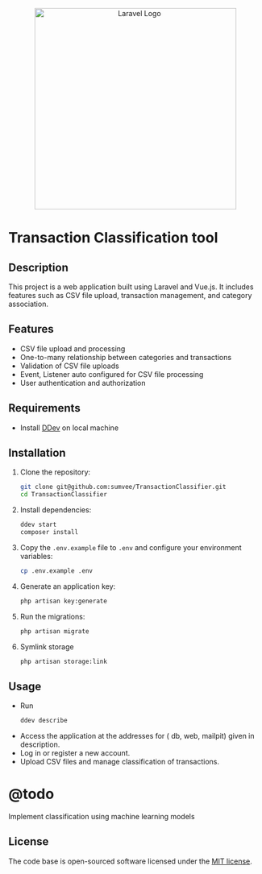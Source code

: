 <p align="center"><a href="https://laravel.com" target="_blank"><img src="https://raw.githubusercontent.com/laravel/art/master/logo-lockup/5%20SVG/2%20CMYK/1%20Full%20Color/laravel-logolockup-cmyk-red.svg" width="400" alt="Laravel Logo"></a></p>


# Transaction Classification tool

## Description

This project is a web application built using Laravel and Vue.js. It includes features such as CSV file upload, transaction management, and category association.

## Features

- CSV file upload and processing
- One-to-many relationship between categories and transactions
- Validation of CSV file uploads
- Event, Listener auto configured for CSV file processing
- User authentication and authorization

## Requirements
  - Install [DDev](https://ddev.readthedocs.io/en/stable/users/install/ddev-installation/) on local machine

## Installation

1. Clone the repository:
    ```sh
    git clone git@github.com:sumvee/TransactionClassifier.git
    cd TransactionClassifier
    ```

2. Install dependencies:
    ```sh
    ddev start
    composer install
    ```

3. Copy the `.env.example` file to `.env` and configure your environment variables:
    ```sh
    cp .env.example .env
    ```

4. Generate an application key:
    ```sh
    php artisan key:generate
    ```

5. Run the migrations:
    ```sh
    php artisan migrate
    ```
   
6. Symlink storage
    ```sh
    php artisan storage:link
    ```



## Usage

- Run 
    ```sh
    ddev describe
    ```
- Access the application at the addresses for ( db, web, mailpit) given in description.
- Log in or register a new account.
- Upload CSV files and manage classification of transactions.

# @todo
 Implement classification using machine learning models
## License

The code base is open-sourced software licensed under the [MIT license](https://opensource.org/licenses/MIT).
